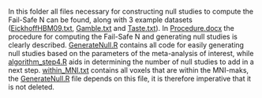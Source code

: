 In this folder all files necessary for constructing null studies to compute the Fail-Safe N can be found, 
along with 3 example datasets ([EickhoffHBM09.txt](EickhoffHBM09.txt), [Gamble.txt](Gamble.txt) and [Taste.txt](Taste.txt)).
In [Procedure.docx](Procedure.docx) the procedure for computing the Fail-Safe N and generating null studies is clearly described. 
[GenerateNull.R](GenerateNull.R) contains all code for easily generating null studies based on the parameters
of the meta-analysis of interest, while [algorithm_step4.R](algorithm_step4.R) aids in determining the number of null
studies to add in a next step. [within_MNI.txt](within_MNI.txt) contains all voxels that are within the MNI-maks, 
the [GenerateNull.R](GenerateNull.R) file depends on this file, it is therefore imperative that it is not deleted.
